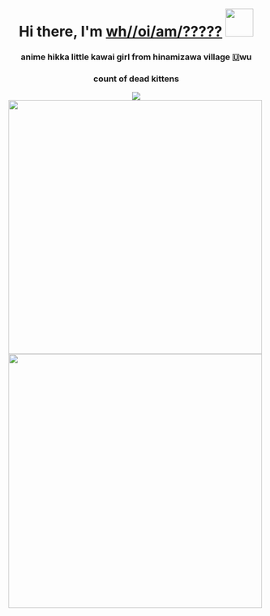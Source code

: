 <h1 align="center">Hi there, I'm <a href="https://vk.com/immortalpainhihihihi" target="_blank">wh//oi/am/?????</a> 
<img src="https://i.kym-cdn.com/photos/images/facebook/001/618/911/0c4.jpg_large" height="55"/></h1>
<h3 align="center">anime hikka little kawai girl from hinamizawa village 🇺wu</h3>
<div>
  <div align="center">
    <h3>count of dead kittens</h3>
    <img src="https://profile-counter.glitch.me/DRainEm0/count.svg"/>
  </div>
</div>
  <img align="center" height="500" src="https://www.gifcen.com/wp-content/uploads/2022/05/shadow-the-hedgehog-gif-7.gif"/>
  <img align="center" height="500" src="https://steamuserimages-a.akamaihd.net/ugc/946211252056525622/8BA80FE22491CC2C8697C7C509920969F6F12FAD/?imw=512&amp;imh=287&amp;ima=fit&amp;impolicy=Letterbox&amp;imcolor=%23000000&amp;letterbox=true"/>

